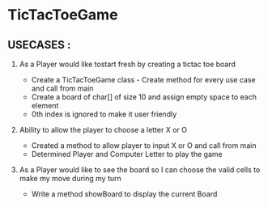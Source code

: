 # TicTacToeGame

## USECASES :

1. As a Player would like tostart fresh by creating a tictac toe board
   - Create a TicTacToeGame class - Create method for every use case and call from main
   - Create a board of char[] of size 10 and assign empty space to each element
   - 0th index is ignored to make it user friendly
   
2. Ability to allow the player to choose a letter X or O
   - Created a method to allow player to input X or O and call from main
   - Determined Player and Computer Letter to play the game   

3. As a Player would like to see the board so I can choose the valid cells
   to make my move during my turn
   - Write a method showBoard to display the current Board
